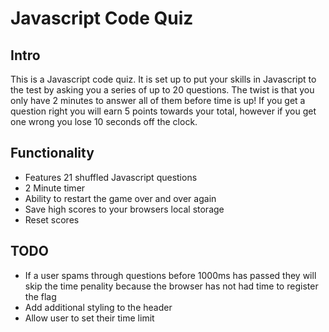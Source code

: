 # Javascript Code Quiz

## Intro

This is a Javascript code quiz. It is set up to put your skills in Javascript to the test by asking you a series of up to 20 questions. The twist is that you only have 2 minutes to answer all of them before time is up! If you get a question right you will earn 5 points towards your total, however if you get one wrong you lose 10 seconds off the clock.

## Functionality

- Features 21 shuffled Javascript questions
- 2 Minute timer
- Ability to restart the game over and over again
- Save high scores to your browsers local storage
- Reset scores

## TODO

- If a user spams through questions before 1000ms has passed they will skip the time penality because the browser has not had time to register the flag
- Add additional styling to the header
- Allow user to set their time limit
